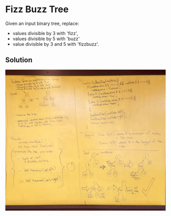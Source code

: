 # Fizz Buzz Tree
Given an input binary tree, replace:
- values divisible by 3 with 'fizz', 
- values divisible by 5 with 'buzz'
- value divisible by 3 and 5 with 'fizzbuzz'.

## Solution

![](../assets/fizz-buzz-tree.jpg)